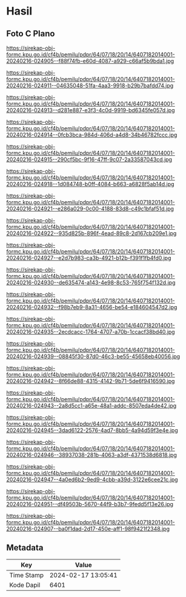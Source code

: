 # Hasil

## Foto C Plano

https://sirekap-obj-formc.kpu.go.id/cf4b/pemilu/pdpr/64/07/18/20/14/6407182014001-20240216-024905--f88f74fb-e60d-4087-a929-c66af5b9bda1.jpg

https://sirekap-obj-formc.kpu.go.id/cf4b/pemilu/pdpr/64/07/18/20/14/6407182014001-20240216-024911--04635048-51fa-4aa3-9918-b29b7bafdd74.jpg

https://sirekap-obj-formc.kpu.go.id/cf4b/pemilu/pdpr/64/07/18/20/14/6407182014001-20240216-024913--d281e887-e3f3-4c0d-9919-bd6345fe057d.jpg

https://sirekap-obj-formc.kpu.go.id/cf4b/pemilu/pdpr/64/07/18/20/14/6407182014001-20240216-024914--0fcb3bca-984d-406d-a4d8-34b46782fccc.jpg

https://sirekap-obj-formc.kpu.go.id/cf4b/pemilu/pdpr/64/07/18/20/14/6407182014001-20240216-024915--290cf5bc-9f16-47ff-9c07-2a33587043cd.jpg

https://sirekap-obj-formc.kpu.go.id/cf4b/pemilu/pdpr/64/07/18/20/14/6407182014001-20240216-024918--1d084748-b0ff-4084-b663-a6828f5ab14d.jpg

https://sirekap-obj-formc.kpu.go.id/cf4b/pemilu/pdpr/64/07/18/20/14/6407182014001-20240216-024921--e286a029-0c00-4188-83d8-c49c1bfaf51d.jpg

https://sirekap-obj-formc.kpu.go.id/cf4b/pemilu/pdpr/64/07/18/20/14/6407182014001-20240216-024922--935d825b-896f-4ead-89c8-2d167cb209e1.jpg

https://sirekap-obj-formc.kpu.go.id/cf4b/pemilu/pdpr/64/07/18/20/14/6407182014001-20240216-024927--e2d7b983-ca3b-4921-b12b-f391f1fb4fd0.jpg

https://sirekap-obj-formc.kpu.go.id/cf4b/pemilu/pdpr/64/07/18/20/14/6407182014001-20240216-024930--de635474-a143-4e98-8c53-765f754f132d.jpg

https://sirekap-obj-formc.kpu.go.id/cf4b/pemilu/pdpr/64/07/18/20/14/6407182014001-20240216-024932--f98b7eb9-8a31-4656-be54-e184604547d2.jpg

https://sirekap-obj-formc.kpu.go.id/cf4b/pemilu/pdpr/64/07/18/20/14/6407182014001-20240216-024935--2ecdcacc-1764-4707-a70b-1ccacf38bd40.jpg

https://sirekap-obj-formc.kpu.go.id/cf4b/pemilu/pdpr/64/07/18/20/14/6407182014001-20240216-024939--08845f30-87d0-46c3-be55-45658eb40056.jpg

https://sirekap-obj-formc.kpu.go.id/cf4b/pemilu/pdpr/64/07/18/20/14/6407182014001-20240216-024942--8f66de88-4315-4142-9b71-5de6f9416590.jpg

https://sirekap-obj-formc.kpu.go.id/cf4b/pemilu/pdpr/64/07/18/20/14/6407182014001-20240216-024943--2a8d5cc1-a65e-48a1-addc-8507eda4de42.jpg

https://sirekap-obj-formc.kpu.go.id/cf4b/pemilu/pdpr/64/07/18/20/14/6407182014001-20240216-024945--3dad6122-2576-4ad7-8bb5-4a94d59f3e4e.jpg

https://sirekap-obj-formc.kpu.go.id/cf4b/pemilu/pdpr/64/07/18/20/14/6407182014001-20240216-024946--38937038-281b-4063-a3df-4371538d6818.jpg

https://sirekap-obj-formc.kpu.go.id/cf4b/pemilu/pdpr/64/07/18/20/14/6407182014001-20240216-024947--4a0ed6b2-9ed9-4cbb-a39d-3122e6cee21c.jpg

https://sirekap-obj-formc.kpu.go.id/cf4b/pemilu/pdpr/64/07/18/20/14/6407182014001-20240216-024951--df49503b-5670-44f9-b3b7-9fedd5f13e26.jpg

https://sirekap-obj-formc.kpu.go.id/cf4b/pemilu/pdpr/64/07/18/20/14/6407182014001-20240216-024907--ba0f1dad-2d17-450e-aff1-98f9421f2348.jpg


## Metadata

| Key        | Value               |
| ---------- | ------------------- |
| Time Stamp | 2024-02-17 13:05:41 |
| Kode Dapil | 6401                |



